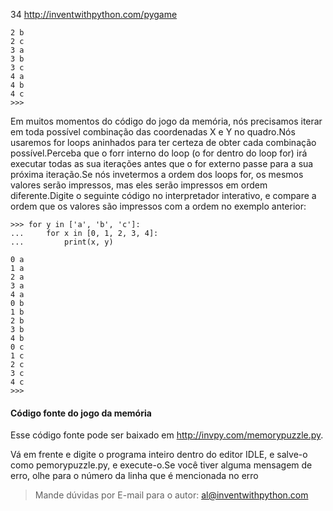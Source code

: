 34 http://inventwithpython.com/pygame

    2 b
    2 c
    3 a
    3 b
    3 c
    4 a
    4 b
    4 c
    >>>


Em muitos momentos do código do jogo da memória, nós precisamos iterar em toda possível combinação das coordenadas X e Y no quadro.Nós usaremos for loops aninhados para ter certeza de obter cada combinação possível.Perceba que o forr interno do loop (o for dentro do loop for)  irá executar todas as sua iterações antes que o for externo passe para a sua próxima iteração.Se nós invetermos a ordem dos loops for, os mesmos valores serão impressos, mas eles serão impressos em ordem diferente.Digite o seguinte código no interpretador interativo, e compare a ordem que os valores são impressos com a ordem no exemplo anterior:

    >>> for y in ['a', 'b', 'c']:
    ...     for x in [0, 1, 2, 3, 4]:
    ...         print(x, y)

    0 a
    1 a
    2 a
    3 a
    4 a
    0 b
    1 b
    2 b
    3 b
    4 b
    0 c
    1 c
    2 c
    3 c
    4 c
    >>>

#### Código fonte do jogo da memória

Esse código fonte pode ser baixado em http://invpy.com/memorypuzzle.py.

Vá em frente e digite o programa inteiro dentro do editor IDLE, e salve-o como pemorypuzzle.py, e execute-o.Se você tiver alguma mensagem de erro, olhe para o número da linha que é mencionada no erro


> Mande dúvidas por E-mail para o autor: al@inventwithpython.com